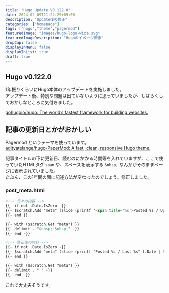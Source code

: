 ```yaml
---
title: "Hugo Update V0.122.0"
date: 2024-02-09T21:22:29+09:00
description: "Update後の修正"
categories: ["homepage"]
tags: ["hugo","theme","pagermod"]
featuredImage: "images/hugo-logo-wide.svg"
featuredImageDescription: "Hugoのイメージ画像"
dropCap: false
displayInMenu: false
displayInList: true
draft: true
---
```

## Hugo v0.122.0

1年振りくらいにHugo本体のアップデートを実施しました。  
アップデート後、特別な問題は出ていないように思っていましたが、しばらくしておかしなところに気付きました。  

[gohugoio/hugo: The world’s fastest framework for building websites.](https://github.com/gohugoio/hugo)  

## 記事の更新日とかがおかしい

Pagermod というテーマを使っています。  
[adityatelange/hugo-PaperMod: A fast, clean, responsive Hugo theme.](https://github.com/adityatelange/hugo-PaperMod/)  

記事タイトルの下に更新日、読むのにかかる時間等を入れていますが、ここで使っていたHTMLタグ `span` や、スペースを表示する `&nbsp;` なんかがそのままページに表示されていました。  
たぶん、この1年間の間に記述方法が変わったのでしょう。修正しました。  

### post_meta.html

```html
<!-- 元々の内容 -->
{{- if not .Date.IsZero -}}
{{- $scratch.Add "meta" (slice (printf "<span title='%s'>Posted %s / Updated %s</span>" (.Date) (.Date | time.Format (default "2006-01-02" site.Params.DateFormat)) (.Lastmod.Format (default "2006-01-02")))) }}
{{- end }}

{{- with ($scratch.Get "meta") }}
{{- delimit . "&nbsp;·&nbsp;" -}}
{{- end -}}
```

```html
<!-- 修正後の内容 -->
{{- if not .Date.IsZero -}}
{{- $scratch.Add "meta" (slice (printf "Posted %s / Last %s" (.Date | time.Format (default "2006-01-02")) (.Lastmod.Format (default "2006-01-02")))) }}
{{- end }}

{{- with ($scratch.Get "meta") }}
{{- delimit . " " -}}
{{- end -}}
```

これで大丈夫そうです。  

